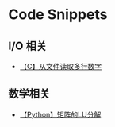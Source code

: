 # Code Snippets

## I/O 相关

- [【C】从文件读取多行数字](./io/read_multi_lines.c)

## 数学相关

- [【Python】矩阵的LU分解](https://github.com/imxtx/code-snippets/tree/main/math/lu_factorization)
